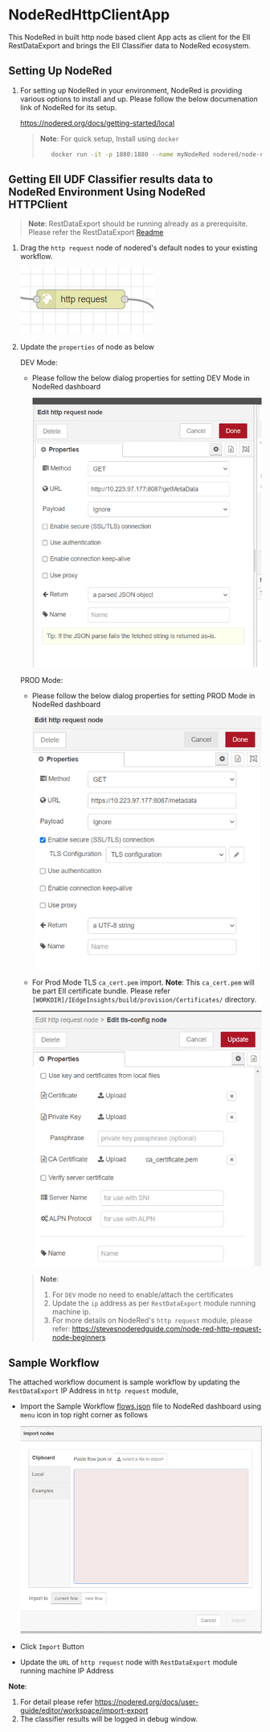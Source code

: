 # NodeRedHttpClientApp

This NodeRed in built http node based client App acts as client for the EII RestDataExport and brings the EII Classifier data to NodeRed ecosystem.

## Setting Up NodeRed

1. For setting up NodeRed in your environment, NodeRed is providing various options to install and up.
   Please follow the below documenation link of NodeRed for its setup.

   <https://nodered.org/docs/getting-started/local>

   >**Note**: For quick setup, Install using `docker`
   >
   > ```sh
   >    docker run -it -p 1880:1880 --name myNodeRed nodered/node-red
   > ```
   >
## Getting EII UDF Classifier results data to NodeRed Environment Using NodeRed HTTPClient

> **Note**: RestDataExport should be running already as a prerequisite.  
> Please refer the RestDataExport [Readme](https://github.com/open-edge-insights/eii-rest-data-export)

1. Drag the `http request` node of nodered's default nodes to your existing workflow.

      ![images/imagehttprequestnode.png](./images/imagehttprequestnode.png)

2. Update the `properties` of node as below

   DEV Mode:
      * Please follow the below dialog properties for setting DEV Mode in NodeRed dashboard

         ![images/imagedevmode.png](./images/imagedevmode.png)

   PROD Mode:
      * Please follow the below dialog properties for setting PROD Mode in NodeRed dashboard

         ![imageprodmode.png](./images/imageprodmode.png)

      * For Prod Mode TLS `ca_cert.pem` import.
         **Note**: This `ca_cert.pem` will be part EII certificate bundle. Please refer `[WORKDIR]/IEdgeInsights/build/provision/Certificates/` directory.

         ![imageprodmodetlscert.png](./images/imageprodmodetlscert.png)

   > **Note**:
   >
   >    1. For `DEV` mode no need to enable/attach the certificates
   >    2. Update the `ip` address as per `RestDataExport` module running machine ip.
   >    3. For more details on NodeRed's `http request` module, please refer: <https://stevesnoderedguide.com/node-red-http-request-node-beginners>

## Sample Workflow

The attached workflow document is sample workflow by updating the `RestDataExport` IP Address in `http request` module,

* Import the Sample Workflow [flows.json](./flows.json) file to NodeRed dashboard using `menu` icon in top right corner as follows

  ![images/imageimportnodes.png](./images/imageimportnodes.png)

* Click `Import` Button

* Update the `URL` of `http request` node with `RestDataExport` module running machine IP Address

**Note**:

   1. For detail please refer <https://nodered.org/docs/user-guide/editor/workspace/import-export>
   2. The classifier results will be logged in debug window.
